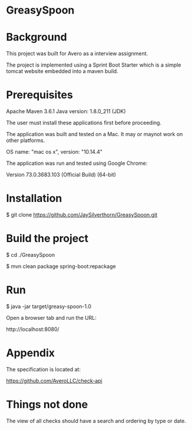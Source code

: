 # GreasySpoon

# Background

This project was built for Avero as a interview assignment.

The project is implemented using a Sprint Boot Starter which is a simple tomcat website embedded into a maven build.

# Prerequisites

Apache Maven 3.6.1
Java version: 1.8.0_211 (JDK)

The user must install these applications first before proceeding.

The application was built and tested on a Mac.  It may or maynot work on other platforms.

OS name: "mac os x", version: "10.14.4"

The application was run and tested using Google Chrome:

Version 73.0.3683.103 (Official Build) (64-bit)

# Installation

$ git clone https://github.com/JaySilverthorn/GreasySpoon.git

# Build the project

$ cd ./GreasySpoon

$ mvn clean package spring-boot:repackage
 
# Run

$ java -jar target/greasy-spoon-1.0

Open a browser tab and run the URL:

http://localhost:8080/

# Appendix 

The specification is located at:

https://github.com/AveroLLC/check-api

# Things not done

The view of all checks should have a search and ordering by type or date.


